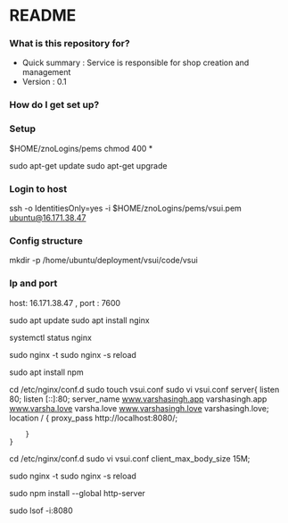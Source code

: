 # README #

### What is this repository for? ###

* Quick summary : Service is responsible for shop creation and management
* Version : 0.1

### How do I get set up? ###


### Setup
$HOME/znoLogins/pems chmod 400 *

sudo apt-get update
sudo apt-get upgrade

### Login to host
ssh -o IdentitiesOnly=yes -i $HOME/znoLogins/pems/vsui.pem ubuntu@16.171.38.47

### Config structure
mkdir -p /home/ubuntu/deployment/vsui/code/vsui

### Ip and port
host: 16.171.38.47 , port : 7600

sudo apt update
sudo apt install nginx

systemctl status nginx

sudo nginx -t
sudo nginx -s reload

sudo apt install npm

cd /etc/nginx/conf.d
   sudo touch vsui.conf
   sudo vi vsui.conf
    server{
        listen 80;
        listen [::]:80; 
        server_name www.varshasingh.app varshasingh.app www.varsha.love varsha.love www.varshasingh.love varshasingh.love;
        location / {
                proxy_pass http://localhost:8080/;

        }
    }
cd /etc/nginx/conf.d
sudo vi vsui.conf
client_max_body_size 15M;


sudo nginx -t
sudo nginx -s reload    

sudo npm install --global http-server

sudo lsof -i:8080